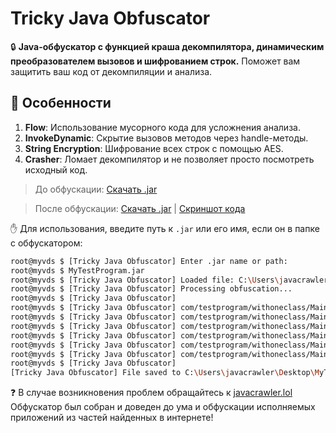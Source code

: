 # Tricky Java Obfuscator

🔒 **Java-обфускатор с функцией краша декомпилятора, динамическим преобразователем вызовов и шифрованием строк.** Поможет вам защитить ваш код от декомпиляции и анализа.

## 🌟 Особенности
1. **Flow**: Использование мусорного кода для усложнения анализа.
2. **InvokeDynamic**: Скрытие вызовов методов через handle-методы.
3. **String Encryption**: Шифрование всех строк с помощью AES.
4. **Crasher**: Ломает декомпилятор и не позволяет просто посмотреть исходный код.

> До обфускации: [Скачать .jar](https://github.com/superjavacrawler/trickyjavaobfuscator/raw/refs/heads/main/examples/Before-Obf-helloworld.jar)

> После обфускации: [Скачать .jar](https://github.com/superjavacrawler/trickyjavaobfuscator/raw/refs/heads/main/examples/After-Obf-helloworld-out.jar) | [Скриншот кода](https://raw.githubusercontent.com/superjavacrawler/trickyjavaobfuscator/refs/heads/main/examples/after-obfuscation.png)

✋ Для использования, введите путь к `.jar` или его имя, если он в папке с обфускатором:
```bash
root@myvds $ [Tricky Java Obfuscator] Enter .jar name or path:
root@myvds $ MyTestProgram.jar
root@myvds $ [Tricky Java Obfuscator] Loaded file: C:\Users\javacrawler\Desktop\MyTestProgram.jar
root@myvds $ [Tricky Java Obfuscator] Processing obfuscation...
root@myvds $ [Tricky Java Obfuscator]
root@myvds $ [Tricky Java Obfuscator] com/testprogram/withoneclass/Main | Class loaded!
root@myvds $ [Tricky Java Obfuscator] com/testprogram/withoneclass/Main | Generating handle methods...
root@myvds $ [Tricky Java Obfuscator] com/testprogram/withoneclass/Main | testMethod1 | Applying Flow obfuscation...
root@myvds $ [Tricky Java Obfuscator] com/testprogram/withoneclass/Main | testMethod1 | Applying Invoke Dynamic obfuscation...
root@myvds $ [Tricky Java Obfuscator] com/testprogram/withoneclass/Main | testMethod1 | Applying String Encryption obfuscation...
root@myvds $ [Tricky Java Obfuscator] com/testprogram/withoneclass/Main | testMethod1 | Done!
root@myvds $ [Tricky Java Obfuscator]
[Tricky Java Obfuscator] File saved to C:\Users\javacrawler\Desktop\MyTestProgram.jar
```

❓ В случае возникновения проблем обращайтесь к [javacrawler.lol](https://javacrawler.lol/)
Обфускатор был собран и доведен до ума и обфускации исполняемых приложений из частей найденных в интернете!
